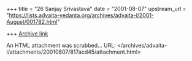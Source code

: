 +++
title = "26 Sanjay Srivastava"
date = "2001-08-07"
upstream_url = "https://lists.advaita-vedanta.org/archives/advaita-l/2001-August/001782.html"

+++
[Archive link](https://lists.advaita-vedanta.org/archives/advaita-l/2001-August/001782.html)

An HTML attachment was scrubbed...
URL: </archives/advaita-l/attachments/20010807/817acd45/attachment.html>
